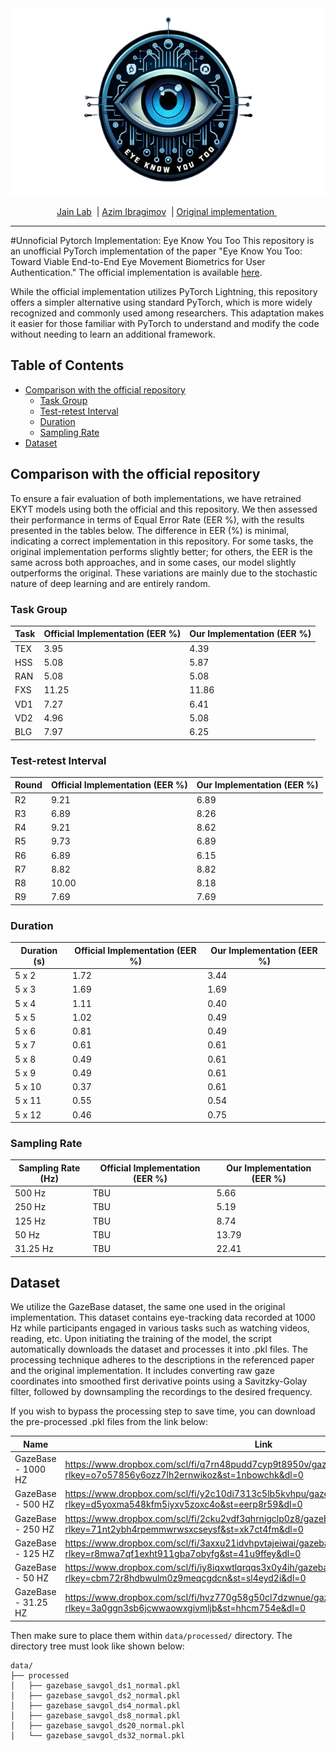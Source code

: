 
<div align="center">
    <img src="./assets/logo.png" height="300">
</div>

<p align="center">
        <a href="https://faculty.eng.ufl.edu/jain/"> Jain Lab</a>&nbsp | <a href="https://www.linkedin.com/feed/"> Azim Ibragimov</a>&nbsp |  <a href="https://www.linkedin.com/feed/">Original implementation </a>&nbsp
<br>

---

#Unnoficial Pytorch Implementation: Eye Know You Too
This repository is an unofficial PyTorch implementation of the paper "Eye Know You Too: Toward Viable End-to-End Eye Movement Biometrics for User Authentication." The official implementation is available [here](https://dataverse.tdl.org/dataset.xhtml?persistentId=doi:10.18738/T8/61ZGZN).

While the official implementation utilizes PyTorch Lightning, this repository offers a simpler alternative using standard PyTorch, which is more widely recognized and commonly used among researchers. This adaptation makes it easier for those familiar with PyTorch to understand and modify the code without needing to learn an additional framework.

## Table of Contents
- [Comparison with the official repository](#comparison-with-the-official-repository)
  - [Task Group](#task-group)
  - [Test-retest Interval](#test-retest-interval)
  - [Duration](#duration)
  - [Sampling Rate](#sampling-rate)
- [Dataset](#dataset)


## Comparison with the official repository
To ensure a fair evaluation of both implementations, we have retrained EKYT models using both the official and this repository. We then assessed their performance in terms of Equal Error Rate (EER %), with the results presented in the tables below. The difference in EER (%) is minimal, indicating a correct implementation in this repository. For some tasks, the original implementation performs slightly better; for others, the EER is the same across both approaches, and in some cases, our model slightly outperforms the original. These variations are mainly due to the stochastic nature of deep learning and are entirely random.

### Task Group
| Task | Official Implementation (EER %) | Our Implementation (EER %) | 
| -- | -- | -- |
| TEX | 3.95 | 4.39 | 
| HSS |  5.08  | 5.87  |
| RAN |  5.08 | 5.08 |
| FXS | 11.25  | 11.86  |
| VD1 | 7.27  | 6.41 | 
| VD2 | 4.96  | 5.08 |
| BLG | 7.97  | 6.25 |
 
### Test-retest Interval
| Round | Official Implementation (EER %) | Our Implementation (EER %) | 
| -- | -- | -- |
| R2 | 9.21 | 6.89 |
| R3 | 6.89 | 8.26  |
| R4 | 9.21 | 8.62  |
| R5 | 9.73 | 6.89  |
| R6 | 6.89 | 6.15  |
| R7 | 8.82 | 8.82  |
| R8 | 10.00 | 8.18  |
| R9 | 7.69  | 7.69  |

### Duration
| Duration (s) | Official Implementation (EER %) | Our Implementation (EER %) | 
| -- | -- | -- |
| 5 x 2 | 1.72 | 3.44  | 
| 5 x 3 | 1.69 | 1.69  | 
| 5 x 4 | 1.11 | 0.40  | 
| 5 x 5 | 1.02 | 0.49   | 
| 5 x 6 | 0.81 | 0.49   | 
| 5 x 7 | 0.61 | 0.61  | 
| 5 x 8 | 0.49 | 0.61   | 
| 5 x 9 | 0.49 | 0.61  | 
| 5 x 10 | 0.37 | 0.61   | 
| 5 x 11 | 0.55 | 0.54  | 
| 5 x 12 | 0.46 | 0.75  | 

### Sampling Rate
| Sampling Rate (Hz) | Official Implementation (EER %) | Our Implementation (EER %) | 
| -- | -- | -- |
| 500 Hz | TBU | 5.66  |
| 250 Hz | TBU | 5.19  |
| 125 Hz | TBU | 8.74 |
| 50 Hz | TBU | 13.79  |
| 31.25 Hz | TBU | 22.41 |

## Dataset
We utilize the GazeBase dataset, the same one used in the original implementation. This dataset contains eye-tracking data recorded at 1000 Hz while participants engaged in various tasks such as watching videos, reading, etc. Upon initiating the training of the model, the script automatically downloads the dataset and processes it into .pkl files. The processing technique adheres to the descriptions in the referenced paper and the original implementation. It includes converting raw gaze coordinates into smoothed first derivative points using a Savitzky-Golay filter, followed by downsampling the recordings to the desired frequency. 

If you wish to bypass the processing step to save time, you can download the pre-processed .pkl files from the link below:

| Name | Link | 
| -- | -- | 
| GazeBase - 1000 HZ | https://www.dropbox.com/scl/fi/q7rn48pudd7cyp9t8950v/gazebase_savgol_ds1_normal.pkl?rlkey=o7o57856y6ozz7lh2ernwikoz&st=1nbowchk&dl=0 | 
| GazeBase - 500 HZ | https://www.dropbox.com/scl/fi/y2c10di7313c5lb5kvhpu/gazebase_savgol_ds2_normal.pkl?rlkey=d5yoxma548kfm5iyxv5zoxc4o&st=eerp8r59&dl=0 | 
| GazeBase - 250 HZ | https://www.dropbox.com/scl/fi/2cku2vdf3qhrnigclp0z8/gazebase_savgol_ds4_normal.pkl?rlkey=71nt2ybh4rpemmwrwsxcseysf&st=xk7ct4fm&dl=0 | 
| GazeBase - 125 HZ | https://www.dropbox.com/scl/fi/3axxu21idvhpvtajeiwai/gazebase_savgol_ds8_normal.pkl?rlkey=r8mwa7qf1exht911gba7obyfg&st=41u9ffey&dl=0 |
| GazeBase - 50 HZ | https://www.dropbox.com/scl/fi/iy8iqxwtlqrqqs3x0y4ih/gazebase_savgol_ds20_normal.pkl?rlkey=cbm72r8hdbwulm0z9meqcgdcn&st=sl4eyd2i&dl=0 | 
| GazeBase - 31.25 HZ | https://www.dropbox.com/scl/fi/hvz770g58g50cl7dzwnue/gazebase_savgol_ds32_normal.pkl?rlkey=3a0ggn3sb6jcwwaowxgivmljb&st=hhcm754e&dl=0 |

Then make sure to place them within `data/processed/` directory. The directory tree must look like shown below: 

```
data/
├── processed
│   ├── gazebase_savgol_ds1_normal.pkl
│   ├── gazebase_savgol_ds2_normal.pkl
│   ├── gazebase_savgol_ds4_normal.pkl
│   ├── gazebase_savgol_ds8_normal.pkl
│   ├── gazebase_savgol_ds20_normal.pkl
│   └── gazebase_savgol_ds32_normal.pkl
```


